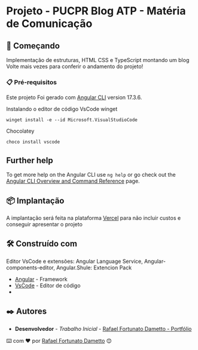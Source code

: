 # Projeto - PUCPR Blog ATP - Matéria de Comunicação

## 🚀 Começando

Implementação de estruturas, HTML CSS e TypeScript montando um blog
Volte mais vezes para conferir o andamento do projeto!

### 📋 Pré-requisitos

Este projeto Foi gerado com [Angular CLI](https://github.com/angular/angular-cli) version 17.3.6.

Instalando o editor de código VsCode
winget

```
winget install -e --id Microsoft.VisualStudioCode
```

Chocolatey

```
choco install vscode
```

## Further help

To get more help on the Angular CLI use `ng help` or go check out the [Angular CLI Overview and Command Reference](https://angular.io/cli) page.

## 📦 Implantação

A implantação será feita na plataforma [Vercel](https://vercel.com/) para não incluir custos e conseguir apresentar o projeto

## 🛠️ Construído com

Editor VsCode e extensões: Angular Language Service, Angular-components-editor, Angular.Shule: Extencion Pack

- [Angular](https://angular.dev/) - Framework
- [VsCode](https://code.visualstudio.com/download) - Editor de código
-

## ✒️ Autores

- **Desenvolvedor** - _Trabalho Inicial_ - [Rafael Fortunato Dametto - Portfólio](https://portifolio-rafael-chi.vercel.app/)

⌨️ com ❤️ por [Rafael Fortunato Dametto](https://github.com/Caco0) 😊
